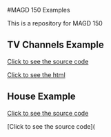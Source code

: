#MAGD 150 Examples

This is a repository for MAGD 150

## TV Channels Example

[Click to see the source code](https://github.com/Maikuuro/MAGD-150-Assignments/blob/gh-pages/f19magd150lab05_phillippi/f19magd150lab05_phillippi/sketch.js)

[Click to see the html](https://github.com/Maikuuro/MAGD-150-Assignments/blob/gh-pages/f19magd150lab05_phillippi/f19magd150lab05_phillippi/f19magd150lab05_phillippi.html) 

## House Example

[Click to see the source code](https://github.com/Maikuuro/MAGD-150-Assignments/blob/gh-pages/f19magd150lab02_phillippi/f19magd150lab02_phillippi/f19magd150lab02_phillippi.js)

[Click to see the source code](


